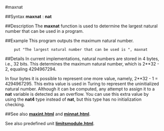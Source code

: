 
#maxnat

##Syntax
**maxnat** : **nat**


##Description
The **maxnat** function is used to determine the largest natural number that can be used in a program.


##Example
This program outputs the maximum natural number.

        put "The largest natural number that can be used is ", maxnat
##Details
In current  implementations, natural numbers are stored in 4 bytes, i.e., 32 bits. This determines the maximum natural number, which is 2**32 - 2, equaling 4294967294.

In four bytes it is possible to represent one more value, namely, 2**32 - 1 = 4294967295. This extra value is used in Turing to represent the uninitialized natural number. Although it can be computed, any attempt to assign it to a **nat** variable is detected as an overflow. You can use this extra value by using the **nat4** type instead of **nat**, but this type has no initialization checking.


##See also
**[maxint.html](maxint)** and **[minnat.html](minnat)**.

See also predefined unit **[limitsmodule.html](Limits)**.

